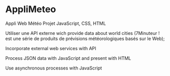 # AppliMeteo
Appli Web Météo  Projet JavaScript, CSS, HTML

Utiliser une API externe wich provide data about world cities (7Minuteur ! est une série de produits de prévisions météorologiques basés sur le Web);

Incorporate external web services with API

Process JSON data with JavaScript and present with HTML

Use asynchronous processes with JavaScript

